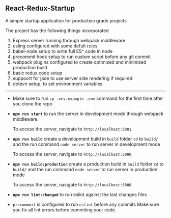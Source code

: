 ## React-Redux-Startup

A simple startup application for production grade projects

The project has the following things incorporated

1. Express server running through webpack middleware
2. esling configured with some defult rules
3. babel-node setup to write full ES^ code in node
4. precommit hook setup to run custom script before any git commit
5. webpack plugins configured to create optimized and minimized production build
6. basic redux code setup
7. suppoort for jade to use server side rendering if required
8. dotevn setup, to set environment variables

____

+ Make sure to run `cp .env.example .env` command for the first time after you clone the repo

+ **`npm run start`** to run the server in development mode through webpack middleware.

  To access the server, navigate to `http://localhost:3001`

+ **`npm run build`** create a development build in `build` folder
`cd` to `build/` and the run command `node server` to run server in development mode
  
  To access the server, navigate to `http://localhost:3000`

+ **`npm run build:production`** create a production build in `build` folder
`cd` to `build/` and the run command `node server` to run server in production mode

  To access the server, navigate to `http://localhost:3000`

+ **`npm run lint:changed`** to run eslint against the last changes files

+ `precommmit` is configured to run `eslint` before any commits
  Make sure you fix all lint errors before commiting your code
